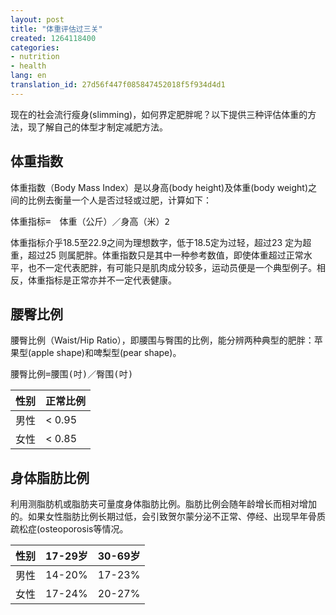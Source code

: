 ```yaml
---
layout: post
title: "体重评估过三关"
created: 1264118400
categories:
- nutrition
- health
lang: en
translation_id: 27d56f447f085847452018f5f934d4d1
---
```

<!--break-->
<p>现在的社会流行瘦身(slimming)，如何界定肥胖呢？以下提供三种评估体重的方法，现了解自己的体型才制定减肥方法。 </p>

<h2>体重指数</h2>

<p>体重指数（Body Mass Index）是以身高(body height)及体重(body weight)之间的比例去衡量一个人是否过轻或过肥，计算如下： </p>

<pre>体重指标=　体重（公斤）／身高（米）2 </pre>

<p>体重指标介乎18.5至22.9之间为理想数字，低于18.5定为过轻，超过23 定为超重，超过25 则属肥胖。体重指数只是其中一种参考数值，即使体重超过正常水平，也不一定代表肥胖，有可能只是肌肉成分较多，运动员便是一个典型例子。相反，体重指标是正常亦并不一定代表健康。 </p>

<h2>腰臀比例</h2>

<p>腰臀比例（Waist/Hip Ratio），即腰围与臀围的比例，能分辨两种典型的肥胖：苹果型(apple shape)和啤梨型(pear shape)。 </p>

<pre>腰臀比例=腰围(吋)／臀围(吋)</pre>

<table>
<thead>
<tr>
  <th>性别</th>
  <th>正常比例</th>
</tr>
</thead>
<tbody>
<tr>
<td>男性</td>
<td>&lt; 0.95</td>
</tr>
<tr>
<td>女性</td>
<td>&lt; 0.85</td>
</tr>
</tbody>
</table>

<h2>身体脂肪比例</h2>

<p>利用测脂肪机或脂肪夹可量度身体脂肪比例。脂肪比例会随年龄增长而相对增加的。如果女性脂肪比例长期过低，会引致贺尔蒙分泌不正常、停经、出现早年骨质疏松症(osteoporosis等情况。</p>


<table>
<thead>
<tr>
  <th>性别</th>
  <th>17-29岁</th>
  <th>30-69岁</th>
</tr>
</thead>
<tbody>
<tr>
<td>男性</td>
<td>14-20%</td>
<td>17-23%</td>
</tr>
<tr>
<td>女性</td>
<td>17-24%</td>
<td>20-27%</td>
</tr>
</tbody>
</table>
